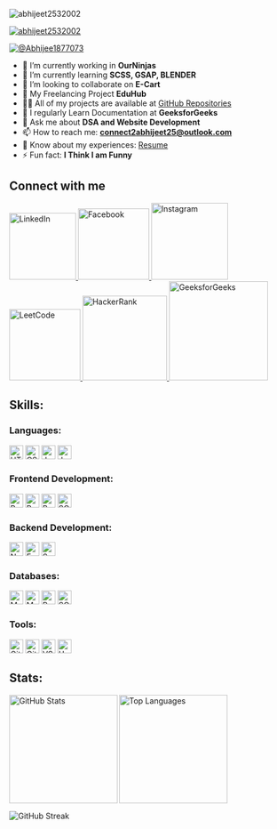 <p align="left">
  <img src="https://komarev.com/ghpvc/?username=abhijeet2532002&label=Profile%20views&color=0e75b6&style=flat" alt="abhijeet2532002" />
</p>

<p align="left">
  <a href="https://github.com/ryo-ma/github-profile-trophy">
    <img src="https://github-profile-trophy.vercel.app/?username=abhijeet2532002" alt="abhijeet2532002" />
  </a>
</p>

<p align="left">
  <a href="https://x.com/Abhijee1877073" target="blank">
    <img src="https://img.shields.io/twitter/follow/Abhijee1877073?logo=twitter&style=for-the-badge" alt="@Abhijee1877073" />
  </a>
</p>

- 🔭 I’m currently working in **OurNinjas**
- 🌱 I’m currently learning **SCSS, GSAP, BLENDER**
- 👯 I’m looking to collaborate on **E-Cart**
- 🤝 My Freelancing Project **EduHub**
- 👨‍💻 All of my projects are available at [GitHub Repositories](https://github.com/abhijeet2532002/)
- 📝 I regularly Learn Documentation at **GeeksforGeeks**
- 💬 Ask me about **DSA and Website Development**
- 📫 How to reach me: **connect2abhijeet25@outlook.com**
- 📄 Know about my experiences: [Resume](https://ninjasfiles.s3.amazonaws.com/Abhijeet%20Fullstack.pdf_94b8755ee60d83f298d84f361f19ee5d/Abhijeet%20Fullstack.pdf)
- ⚡ Fun fact: **I Think I am Funny**

## Connect with me
<p align="left">
  <a href="https://www.linkedin.com/in/java-abhijeet/">
    <img src="https://img.shields.io/badge/LinkedIn-blue?style=flat-square&logo=linkedin&logoColor=white" alt="LinkedIn" width="120"/>
  </a>
  <a href="https://www.facebook.com/profile.php?id=100035690567591">
      <img src="https://img.shields.io/badge/Facebook-blue?style=flat-square&logo=facebook&logoColor=white" alt="Facebook" width="128"/>
  </a>
  <a href="https://www.instagram.com/abhijeet2532002/">
      <img src="https://img.shields.io/badge/Instagram-E4405F?style=flat-square&logo=instagram&logoColor=white" alt="Instagram" width="138"/>
  </a>
  <a href="https://leetcode.com/u/abhijeetkumar2532002/">
      <img src="https://img.shields.io/badge/LeetCode-FFA116?style=flat-square&logo=leetcode&logoColor=black" alt="LeetCode" width="128"/>
  </a>
  <a href="https://www.hackerrank.com/profile/abhijeetkumar251">
      <img src="https://img.shields.io/badge/HackerRank-2EC866?style=flat-square&logo=hackerrank&logoColor=white" alt="HackerRank" width="152"/>
  </a>
  <a href="https://www.geeksforgeeks.org/user/abhijeetkumar2532002/">
      <img src="https://img.shields.io/badge/GeeksforGeeks-0F9D58?style=flat-square&logo=geeksforgeeks&logoColor=white" alt="GeeksforGeeks" width="178"/>
  </a>
</p>

## Skills:

### Languages:
<p align="left">
  <img src="https://img.shields.io/badge/HTML5-Expert-orange" alt="HTML5 Expert" height="25">
  <img src="https://img.shields.io/badge/CSS3-Advanced-blue" alt="CSS3 Advanced" height="25">
  <img src="https://img.shields.io/badge/JavaScript-Intermediate-yellow" alt="JavaScript Intermediate" height="25">
  <img src="https://img.shields.io/badge/Java-Expert-orange" alt="Java Expert" height="25">
</p>

### Frontend Development:
<p align="left">
  <img src="https://img.shields.io/badge/React-Advanced-blue" alt="React Advanced" height="25">
  <img src="https://img.shields.io/badge/Redux-Advanced-blue" alt="Redux Advanced" height="25">
  <img src="https://img.shields.io/badge/Bootstrap-Advanced-blue" alt="Bootstrap Advanced" height="25">
  <img src="https://img.shields.io/badge/SCSS-Intermediate-yellow" alt="SCSS Intermediate" height="25">
</p>

### Backend Development:
<p align="left">
  <img src="https://img.shields.io/badge/Node.js-Intermediate-yellow" alt="Node.js Intermediate" height="25">
  <img src="https://img.shields.io/badge/Express.js-Intermediate-yellow" alt="Express.js Intermediate" height="25">
  <img src="https://img.shields.io/badge/Spring Boot-Intermediate-yellow" alt="Spring Boot Intermediate" height="25">
</p>

### Databases:
<p align="left">
  <img src="https://img.shields.io/badge/MongoDB-Intermediate-yellow" alt="MongoDB Intermediate" height="25">
  <img src="https://img.shields.io/badge/MySQL-Advanced-blue" alt="MySQL Advanced" height="25">
  <img src="https://img.shields.io/badge/PostgreSQL-Advanced-blue" alt="PostgreSQL Advanced" height="25">
  <img src="https://img.shields.io/badge/SQLite-Advanced-blue" alt="SQLite Advanced" height="25">
</p>

### Tools:
<p align="left">
  <img src="https://img.shields.io/badge/Git-Expert-orange" alt="Git Expert" height="25">
  <img src="https://img.shields.io/badge/GitHub-Expert-orange" alt="GitHub Expert" height="25">
  <img src="https://img.shields.io/badge/VS Code-Expert-orange" alt="VS Code Expert" height="25">
  <img src="https://img.shields.io/badge/Heroku-Expert-orange" alt="Heroku Expert" height="25">
</p>

## Stats:

<p>
  <img align="left" src="https://github-readme-stats.vercel.app/api?username=abhijeet2532002&show_icons=true&locale=en" alt="GitHub Stats" height="195" />
</p>

<p>
  <img align="center" src="https://github-readme-stats.vercel.app/api/top-langs?username=abhijeet2532002&show_icons=true&locale=en&layout=compact" alt="Top Languages" height="195" />
</p>

<p>
  <img align="center" src="https://github-readme-streak-stats.herokuapp.com/?user=abhijeet2532002" alt="GitHub Streak" />
</p>
